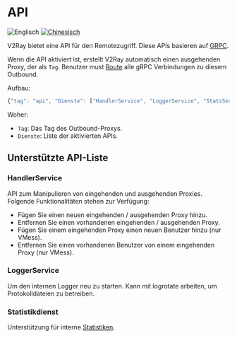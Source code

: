 # API

![Englisch](../resources/englishc.svg) [![Chinesisch](../resources/chinese.svg)](https://www.v2ray.com/chapter_02/api.html)

V2Ray bietet eine API für den Remotezugriff. Diese APIs basieren auf [GRPC](https://grpc.io/).

Wenn die API aktiviert ist, erstellt V2Ray automatisch einen ausgehenden Proxy, der als `Tag`. Benutzer must [Route](routing.md) alle gRPC Verbindungen zu diesem Outbound.

Aufbau:

```javascript
{"tag": "api", "Dienste": ["HandlerService", "LoggerService", "StatsService"]}
```

Woher:

* `Tag`: Das Tag des Outbound-Proxys.
* `Dienste`: Liste der aktivierten APIs.

## Unterstützte API-Liste

### HandlerService

API zum Manipulieren von eingehenden und ausgehenden Proxies. Folgende Funktionalitäten stehen zur Verfügung:

* Fügen Sie einen neuen eingehenden / ausgehenden Proxy hinzu.
* Entfernen Sie einen vorhandenen eingehenden / ausgehenden Proxy.
* Fügen Sie einem eingehenden Proxy einen neuen Benutzer hinzu (nur VMess).
* Entfernen Sie einen vorhandenen Benutzer von einem eingehenden Proxy (nur VMess).

### LoggerService

Um den internen Logger neu zu starten. Kann mit logrotate arbeiten, um Protokolldateien zu betreiben.

### Statistikdienst

Unterstützung für interne [Statistiken](stats.md).